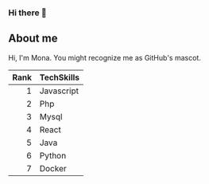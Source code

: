 ### Hi there 👋

<!-- <a href="https://app.daily.dev/kumargowtham"><img src="https://api.daily.dev/devcards/7b0bbae2b3954431ab6e6ef82d881539.png?r=401" width="400" alt="Gowtham Kumar's Dev Card"/></a> -->

## About me

Hi, I'm Mona. You might recognize me as GitHub's mascot.

| Rank | TechSkills|
|-----:|-----------|
|     1| Javascript|
|     2| Php       |
|     3| Mysql     |
|     4| React     |  
|     5| Java      |
|     6| Python    |
|     7| Docker    |

<!--
**rockowtham/rockowtham** is a ✨ _special_ ✨ repository because its `README.md` (this file) appears on your GitHub profile.


Here are some ideas to get you started:

- 🔭 I’m currently working on ...
- 🌱 I’m currently learning ...
- 👯 I’m looking to collaborate on ...
- 🤔 I’m looking for help with ...
- 💬 Ask me about ...
- 📫 How to reach me: ...
- 😄 Pronouns: ...
- ⚡ Fun fact: ...
-->
